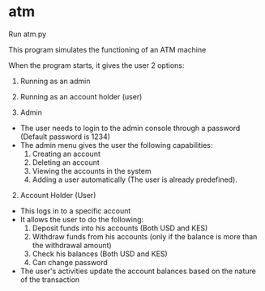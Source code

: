 # atm

Run atm.py

This program simulates the functioning of an ATM machine

When the program starts, it gives the user 2 options:
1. Running as an admin
2. Running as an account holder (user)

1. Admin
- The user needs to login to the admin console through a password (Default password is 1234)
- The admin menu gives the user the following capabilities:
	1. Creating an account
	2. Deleting an account
	3. Viewing the accounts in the system
	4. Adding a user automatically (The user is already predefined). 
	
2. Account Holder (User)
- This logs in to a specific account
- It allows the user to do the following:
	1. Deposit funds into his accounts (Both USD and KES)
	2. Withdraw funds from his accounts (only if the balance is more than the withdrawal amount)
	3. Check his balances (Both USD and KES)
	4. Can change password
- The user's activities update the account balances based on the nature of the transaction